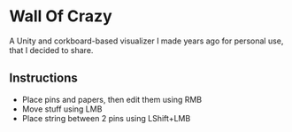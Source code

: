 # Wall Of Crazy

A Unity and corkboard-based visualizer I made years ago for personal use, that I decided to share.

## Instructions
- Place pins and papers, then edit them using RMB
- Move stuff using LMB
- Place string between 2 pins using LShift+LMB
